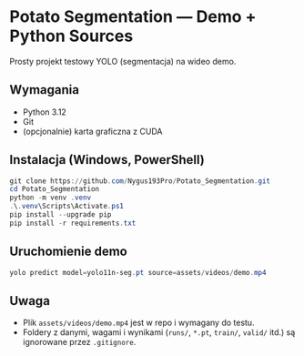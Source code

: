 ﻿# Potato Segmentation — Demo + Python Sources

Prosty projekt testowy YOLO (segmentacja) na wideo demo.

## Wymagania
- Python 3.12
- Git
- (opcjonalnie) karta graficzna z CUDA

## Instalacja (Windows, PowerShell)
~~~powershell
git clone https://github.com/Nygus193Pro/Potato_Segmentation.git
cd Potato_Segmentation
python -m venv .venv
.\.venv\Scripts\Activate.ps1
pip install --upgrade pip
pip install -r requirements.txt
~~~

## Uruchomienie demo
~~~powershell
yolo predict model=yolo11n-seg.pt source=assets/videos/demo.mp4
~~~

## Uwaga
- Plik `assets/videos/demo.mp4` jest w repo i wymagany do testu.
- Foldery z danymi, wagami i wynikami (`runs/`, `*.pt`, `train/`, `valid/` itd.) są ignorowane przez `.gitignore`.
